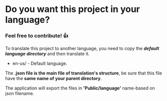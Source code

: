 # Do you want this project in your language?

### Feel free to contribute! :+1:


To translate this project to another language, you need to copy the ***default language directory*** and then translate it.
- en-us/ - Default language.

The **.json file is the main file of translation's structure**, be sure that this file have the **same name of your parent directory**.

The application will export the files in **'Public/language'** name-based on json filename.
